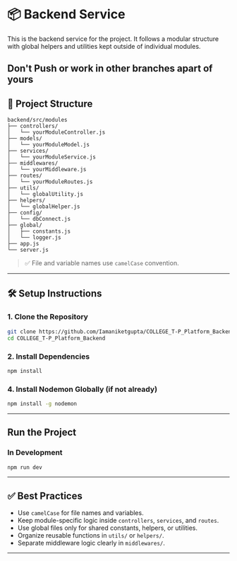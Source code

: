 # 📦 Backend Service

This is the backend service for the project. It follows a modular structure with global helpers and utilities kept outside of individual modules.

Don't Push or work in other branches apart of yours
---

## 📁 Project Structure

```
backend/src/modules
├── controllers/
│   └── yourModuleController.js
├── models/
│   └── yourModuleModel.js
├── services/
│   └── yourModuleService.js
├── middlewares/
│   └── yourMiddleware.js
├── routes/
│   └── yourModuleRoutes.js
├── utils/
│   └── globalUtility.js
├── helpers/
│   └── globalHelper.js
├── config/
│   └── dbConnect.js
├── global/
│   ├── constants.js
│   └── logger.js
├── app.js
└── server.js
```

> ✅ File and variable names use `camelCase` convention.

---

## 🛠️ Setup Instructions

### 1. Clone the Repository

```bash
git clone https://github.com/Iamaniketgupta/COLLEGE_T-P_Platform_Backend.git
cd COLLEGE_T-P_Platform_Backend
```

### 2. Install Dependencies

```bash
npm install
```

### 4. Install Nodemon Globally (if not already)

```bash
npm install -g nodemon
```

---

## Run the Project

### In Development

```bash
npm run dev
```

---

## ✅ Best Practices

- Use `camelCase` for file names and variables.
- Keep module-specific logic inside `controllers`, `services`, and `routes`.
- Use global files only for shared constants, helpers, or utilities.
- Organize reusable functions in `utils/` or `helpers/`.
- Separate middleware logic clearly in `middlewares/`.

---

 

